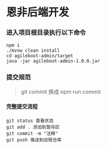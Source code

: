 # 恩非后端开发

### 进入项目根目录执行以下命令

```shell
npm i
./mvnw clean install
cd agileboot-admin/target
java -jar agileboot-admin-1.0.0.jar
```

### 提交规范

> git commit 换成  npm run commit

#### 完整提交流程
```shell
git status 查看状态
git add . 添加到暂存区
git commit -m "注释"
git push 推送到远程仓库
```

	
